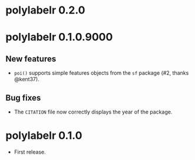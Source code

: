 # polylabelr 0.2.0

# polylabelr 0.1.0.9000

## New features

* `poi()` supports simple features objects from the `sf` package (#2, thanks @kent37).

## Bug fixes

* The `CITATION` file now correctly displays the year of the package.

# polylabelr 0.1.0

* First release.
